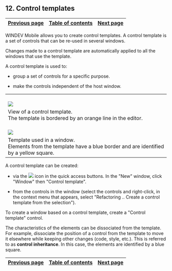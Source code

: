 
## 12. Control templates
			

| [Previous page](../Concepts_WM/1410086898.md) | [Table of contents](../Concepts_WM/1410086964.md) | [Next page](../Concepts_WM/1410086900.md) |
| --- | --- | --- |



<a name="NOTE1"></a>
<a name="NOTE1_1"></a>
WINDEV Mobile allows you to create control templates. A control template is a set of controls that can be re-used in several windows.

Changes made to a control template are automatically applied to all the windows that use the template.

A control template is used to:

- group a set of controls for a specific purpose.

- make the controls independent of the host window.





|   |
| --- |
| <br>![](https://doc.pcsoft.fr/en-US/images/image.awp?langid=3&name=P1_Modele%20champ%201.gif&type=thumb)<br> |
| View of a control template.<br>The template is bordered by an orange line in the editor. |
| <br>![](https://doc.pcsoft.fr/en-US/images/image.awp?langid=3&name=P1_Modele%20champ%202.gif&type=thumb)<br> |
| Template used in a window.<br>Elements from the template have a blue border and are identified by a yellow square. |


A control template can be created:

- via the ![](https://doc.pcsoft.fr/en-US/images/image.awp?langid=3&name=P1_ICO_Cr%E9er_cpt.gif) icon in the quick access buttons. In the "New" window, click "Window" then "Control template".

- from the controls in the window (select the controls and right-click, in the context menu that appears, select "Refactoring .. Create a control template from the selection").




To create a window based on a control template, create a "Control template" control.

The characteristics of the elements can be dissociated from the template. For example, dissociate the position of a control from the template to move it elsewhere while keeping other changes (code, style, etc.). This is referred to as **control inheritance**. In this case, the elements are identified by a blue square.

| [Previous page](../Concepts_WM/1410086898.md) | [Table of contents](../Concepts_WM/1410086964.md) | [Next page](../Concepts_WM/1410086900.md) |
| --- | --- | --- |




